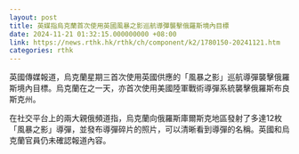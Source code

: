 ```yaml
---
layout: post
title: 英媒指烏克蘭首次使用英國風暴之影巡航導彈襲擊俄羅斯境內目標
date: 2024-11-21 01:32:15.000000000 +08:00
link: https://news.rthk.hk/rthk/ch/component/k2/1780150-20241121.htm
categories: rthk
---
```


英國傳媒報道，烏克蘭星期三首次使用英國供應的「風暴之影」巡航導彈襲擊俄羅斯境內目標。烏克蘭在之一天，亦首次使用美國陸軍戰術導彈系統襲擊俄羅斯布良斯克州。

在社交平台上的兩大親俄頻道指，烏克蘭向俄羅斯庫爾斯克地區發射了多達12枚「風暴之影」導彈，並發布導彈碎片的照片，可以清晰看到導彈的名稱。英國和烏克蘭官員仍未確認報道內容。
